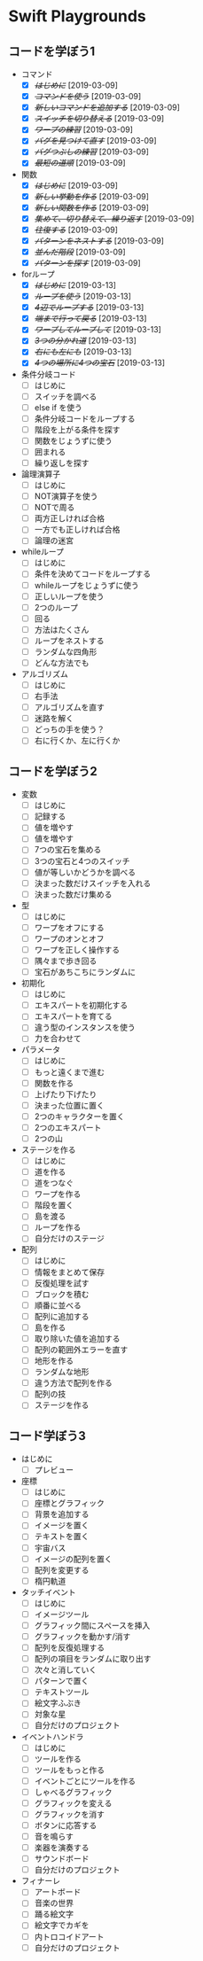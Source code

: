# Swift Playgrounds
## コードを学ぼう1
- コマンド
    * [X] ~~*はじめに*~~ [2019-03-09]
    * [X] ~~*コマンドを使う*~~ [2019-03-09]
    * [X] ~~*新しいコマンドを追加する*~~ [2019-03-09]
    * [X] ~~*スイッチを切り替える*~~ [2019-03-09]
    * [X] ~~*ワープの練習*~~ [2019-03-09]
    * [X] ~~*バグを見つけて直す*~~ [2019-03-09]
    * [X] ~~*バグつぶしの練習*~~ [2019-03-09]
    * [X] ~~*最短の道順*~~ [2019-03-09]
- 関数
    * [X] ~~*はじめに*~~ [2019-03-09]
    * [X] ~~*新しい挙動を作る*~~ [2019-03-09]
    * [X] ~~*新しい関数を作る*~~ [2019-03-09]
    * [X] ~~*集めて、切り替えて、繰り返す*~~ [2019-03-09]
    * [X] ~~*往復する*~~ [2019-03-09]
    * [X] ~~*パターンをネストする*~~ [2019-03-09]
    * [X] ~~*並んだ階段*~~ [2019-03-09]
    * [X] ~~*パターンを探す*~~ [2019-03-09]
- forループ
    * [X] ~~*はじめに*~~ [2019-03-13]
    * [X] ~~*ループを使う*~~ [2019-03-13]
    * [X] ~~*4辺でループする*~~ [2019-03-13]
    * [X] ~~*端まで行って戻る*~~ [2019-03-13]
    * [X] ~~*ワープしてループして*~~ [2019-03-13]
    * [X] ~~*3つの分かれ道*~~ [2019-03-13]
    * [X] ~~*右にも左にも*~~ [2019-03-13]
    * [X] ~~*4つの場所に4つの宝石*~~ [2019-03-13]
- 条件分岐コード
    * [ ] はじめに
    * [ ] スイッチを調べる
    * [ ] else if を使う
    * [ ] 条件分岐コードをループする
    * [ ] 階段を上がる条件を探す
    * [ ] 関数をじょうずに使う
    * [ ] 囲まれる
    * [ ] 繰り返しを探す
- 論理演算子
    * [ ] はじめに
    * [ ] NOT演算子を使う
    * [ ] NOTで周る
    * [ ] 両方正しければ合格
    * [ ] 一方でも正しければ合格
    * [ ] 論理の迷宮
- whileループ
    * [ ] はじめに
    * [ ] 条件を決めてコードをループする
    * [ ] whileループをじょうずに使う
    * [ ] 正しいループを使う
    * [ ] 2つのループ
    * [ ] 回る
    * [ ] 方法はたくさん
    * [ ] ループをネストする
    * [ ] ランダムな四角形
    * [ ] どんな方法でも
- アルゴリズム
    * [ ] はじめに
    * [ ] 右手法
    * [ ] アルゴリズムを直す
    * [ ] 迷路を解く
    * [ ] どっちの手を使う？
    * [ ] 右に行くか、左に行くか

## コードを学ぼう2
- 変数
    * [ ] はじめに
    * [ ] 記録する
    * [ ] 値を増やす
    * [ ] 値を増やす
    * [ ] 7つの宝石を集める
    * [ ] 3つの宝石と4つのスイッチ
    * [ ] 値が等しいかどうかを調べる
    * [ ] 決まった数だけスイッチを入れる
    * [ ] 決まった数だけ集める
- 型
    * [ ] はじめに
    * [ ] ワープをオフにする
    * [ ] ワープのオンとオフ
    * [ ] ワープを正しく操作する
    * [ ] 隅々まで歩き回る
    * [ ] 宝石があちこちにランダムに
- 初期化
    * [ ] はじめに
    * [ ] エキスパートを初期化する
    * [ ] エキスパートを育てる
    * [ ] 違う型のインスタンスを使う
    * [ ] 力を合わせて
- パラメータ
    * [ ] はじめに
    * [ ] もっと遠くまで進む
    * [ ] 関数を作る
    * [ ] 上げたり下げたり
    * [ ] 決まった位置に置く
    * [ ] 2つのキャラクターを置く
    * [ ] 2つのエキスパート
    * [ ] 2つの山
- ステージを作る
    * [ ] はじめに
    * [ ] 道を作る
    * [ ] 道をつなぐ
    * [ ] ワープを作る
    * [ ] 階段を置く
    * [ ] 島を渡る
    * [ ] ループを作る
    * [ ] 自分だけのステージ
- 配列
    * [ ] はじめに
    * [ ] 情報をまとめて保存
    * [ ] 反復処理を試す
    * [ ] ブロックを積む
    * [ ] 順番に並べる
    * [ ] 配列に追加する
    * [ ] 島を作る
    * [ ] 取り除いた値を追加する
    * [ ] 配列の範囲外エラーを直す
    * [ ] 地形を作る
    * [ ] ランダムな地形
    * [ ] 違う方法で配列を作る
    * [ ] 配列の技
    * [ ] ステージを作る

## コード学ぼう3

- はじめに
    * [ ] プレビュー
- 座標
    * [ ] はじめに
    * [ ] 座標とグラフィック
    * [ ] 背景を追加する
    * [ ] イメージを置く
    * [ ] テキストを置く
    * [ ] 宇宙バス
    * [ ] イメージの配列を置く
    * [ ] 配列を変更する
    * [ ] 楕円軌道
- タッチイベント
    * [ ] はじめに
    * [ ] イメージツール
    * [ ] グラフィック間にスペースを挿入
    * [ ] グラフィックを動かす/消す
    * [ ] 配列を反復処理する
    * [ ] 配列の項目をランダムに取り出す
    * [ ] 次々と消していく
    * [ ] パターンで置く
    * [ ] テキストツール
    * [ ] 絵文字ふぶき
    * [ ] 対象な星
    * [ ] 自分だけのプロジェクト
- イベントハンドラ
    * [ ] はじめに
    * [ ] ツールを作る
    * [ ] ツールをもっと作る
    * [ ] イベントごとにツールを作る
    * [ ] しゃべるグラフィック
    * [ ] グラフィックを変える
    * [ ] グラフィックを消す
    * [ ] ボタンに応答する
    * [ ] 音を鳴らす
    * [ ] 楽器を演奏する
    * [ ] サウンドボード
    * [ ] 自分だけのプロジェクト
- フィナーレ
    * [ ] アートボード
    * [ ] 音楽の世界
    * [ ] 踊る絵文字
    * [ ] 絵文字でカギを
    * [ ] 内トロコイドアート
    * [ ] 自分だけのプロジェクト
